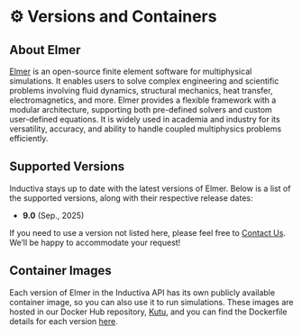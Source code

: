 # ⚙️ Versions and Containers

## About Elmer
[Elmer](https://www.elmerfem.org/blog/) is an open-source finite element
software for multiphysical simulations. It enables users to solve complex
engineering and scientific problems involving fluid dynamics, structural
mechanics, heat transfer, electromagnetics, and more. Elmer provides a flexible
framework with a modular architecture, supporting both pre-defined solvers and
custom user-defined equations. It is widely used in academia and industry for
its versatility, accuracy, and ability to handle coupled multiphysics problems
efficiently.

## Supported Versions
Inductiva stays up to date with the latest versions of Elmer. Below is a list of the supported versions, along with their respective release dates:

- **9.0** (Sep., 2025)

If you need to use a version not listed here, please feel free to [Contact Us](mailto:support@inductiva.ai).
We’ll be happy to accommodate your request!

## Container Images
Each version of Elmer in the Inductiva API has its own publicly available container image, 
so you can also use it to run simulations. These images are hosted in our Docker Hub repository, 
[Kutu](https://hub.docker.com/r/inductiva/kutu/tags?name=elmer), and you can find the 
Dockerfile details for each version [here](https://github.com/inductiva/kutu/tree/main/simulators/elmer).